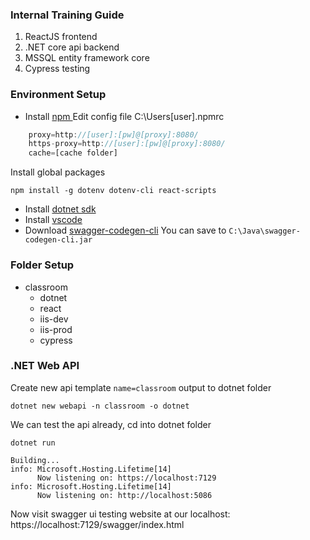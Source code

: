 ### Internal Training Guide
1. ReactJS frontend
2. .NET core api backend
3. MSSQL entity framework core
4. Cypress testing 

### Environment Setup
- Install [npm ](https://nodejs.org/en/download/ "npm ")
Edit config file C:\Users\[user]\.npmrc
```javascript
    proxy=http://[user]:[pw]@[proxy]:8080/
    https-proxy=http://[user]:[pw]@[proxy]:8080/
    cache=[cache folder]
```
Install global packages
```shell
npm install -g dotenv dotenv-cli react-scripts 
```
- Install [dotnet sdk](https://dotnet.microsoft.com/en-us/download/dotnet/6.0 "dotnet sdk")
- Install [vscode](https://code.visualstudio.com/ "vscode") 
- Download [swagger-codegen-cli](https://repo1.maven.org/maven2/io/swagger/swagger-codegen-cli/2.4.24/swagger-codegen-cli-2.4.24.jar "swagger-codegen-cli")
    You can save to `C:\Java\swagger-codegen-cli.jar`

### Folder Setup

- classroom
	- dotnet
	- react
	- iis-dev
	- iis-prod
	- cypress

### .NET Web API

Create new api template `name=classroom` output to dotnet folder
```shell
dotnet new webapi -n classroom -o dotnet
```
We can test the api already, cd into dotnet folder
```shell
dotnet run
```
```shell
Building...
info: Microsoft.Hosting.Lifetime[14]
      Now listening on: https://localhost:7129
info: Microsoft.Hosting.Lifetime[14]
      Now listening on: http://localhost:5086
```
Now visit swagger ui testing website at our localhost:
https://localhost:7129/swagger/index.html


